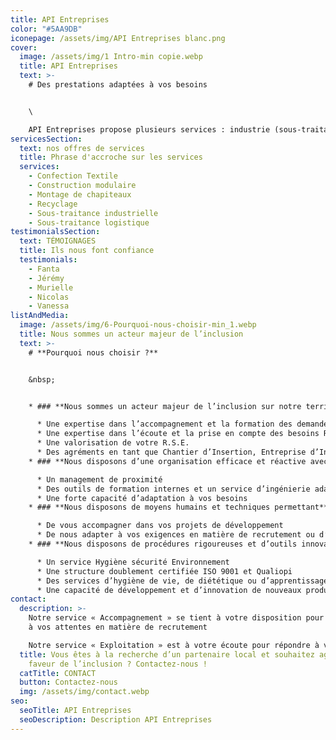 ```yaml
---
title: API Entreprises
color: "#5AA9DB"
iconepage: /assets/img/API Entreprises blanc.png
cover:
  image: /assets/img/1 Intro-min copie.webp
  title: API Entreprises
  text: >-
    # Des prestations adaptées à vos besoins


    \

    API Entreprises propose plusieurs services : industrie (sous-traitance industrielle, confection textile, etc.) ; recyclage (tri, démantèlement, dépollution, valorisation) ; services aux entreprises et aux collectivités (montage de chapiteaux, construction modulaire, implant en entreprise, etc.)
servicesSection:
  text: nos offres de services
  title: Phrase d'accroche sur les services
  services:
    - Confection Textile
    - Construction modulaire
    - Montage de chapiteaux
    - Recyclage
    - Sous-traitance industrielle
    - Sous-traitance logistique
testimonialsSection:
  text: TÉMOIGNAGES
  title: Ils nous font confiance
  testimonials:
    - Fanta
    - Jérémy
    - Murielle
    - Nicolas
    - Vanessa
listAndMedia:
  image: /assets/img/6-Pourquoi-nous-choisir-min_1.webp
  title: Nous sommes un acteur majeur de l’inclusion
  text: >-
    # **Pourquoi nous choisir ?** 


    &nbsp;


    * ### **Nous sommes un acteur majeur de l’inclusion sur notre territoire avec** 

      * Une expertise dans l’accompagnement et la formation des demandeurs d’emploi  
      * Une expertise dans l’écoute et la prise en compte des besoins RH des employeurs
      * Une valorisation de votre R.S.E.
      * Des agréments en tant que Chantier d’Insertion, Entreprise d’Insertion et Entreprise Adaptée 
    * ### **Nous disposons d’une organisation efficace et réactive avec** 

      * Un management de proximité
      * Des outils de formation internes et un service d’ingénierie adaptable à vos exigences
      * Une forte capacité d’adaptation à vos besoins
    * ### **Nous disposons de moyens humains et techniques permettant** 

      * De vous accompagner dans vos projets de développement
      * De nous adapter à vos exigences en matière de recrutement ou d’activité
    * ### **Nous disposons de procédures rigoureuses et d’outils innovants avec** 

      * Un service Hygiène sécurité Environnement
      * Une structure doublement certifiée ISO 9001 et Qualiopi
      * Des services d’hygiène de vie, de diététique ou d’apprentissage du Français
      * Une capacité de développement et d’innovation de nouveaux produits et services
contact:
  description: >-
    Notre service « Accompagnement » se tient à votre disposition pour répondre
    à vos attentes en matière de recrutement

    Notre service « Exploitation » est à votre écoute pour répondre à vos besoins en matière de sous-traitance, d’entretien, de rénovation ou de projets de développement.
  title: Vous êtes à la recherche d’un partenaire local et souhaitez agir en
    faveur de l’inclusion ? Contactez-nous !
  catTitle: CONTACT
  button: Contactez-nous
  img: /assets/img/contact.webp
seo:
  seoTitle: API Entreprises
  seoDescription: Description API Entreprises
---
```

